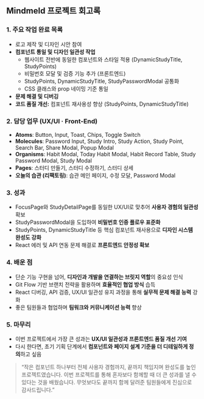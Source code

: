 ## Mindmeld 프로젝트 회고록

### 1. 주요 작업 완료 목록
- 로고 제작 및 디자인 시안 참여
- **컴포넌트 통일 및 디자인 일관성 작업**
  - 웹사이트 전반에 동일한 컴포넌트와 스타일 적용 (DynamicStudyTitle, StudyPoints)
  - 비밀번호 모달 및 검증 기능 추가 (프론트엔드)
  - StudyPoints, DynamicStudyTitle, StudyPasswordModal 공통화
  - CSS 클래스와 prop 네이밍 기준 통일
- **문제 해결 및 디버깅**
- **코드 품질 개선:** 컴포넌트 재사용성 향상 (StudyPoints, DynamicStudyTitle)

### 2. 담당 업무 (UX/UI · Front-End)
- **Atoms**: Button, Input, Toast, Chips, Toggle Switch
- **Molecules**: Password Input, Study Intro, Study Action, Study Point, Search Bar, Share Modal, Popup Modal
- **Organisms**: Habit Modal, Today Habit Modal, Habit Record Table, Study Password Modal, Study Modal
- **Pages**: 스터디 만들기, 스터디 수정하기, 스터디 상세
- **오늘의 습관 (리팩토링)**: 습관 메인 페이지, 수정 모달, Password Modal

### 3. 성과
- FocusPage와 StudyDetailPage를 동일한 UX/UI로 맞추어 **사용자 경험의 일관성** 확보
- StudyPasswordModal을 도입하여 **비밀번호 인증 플로우 표준화**
- StudyPoints, DynamicStudyTitle 등 핵심 컴포넌트 재사용으로 **디자인 시스템 완성도 강화**
- React 에러 및 API 연동 문제 해결로 **프론트엔드 안정성 확보**

### 4. 배운 점
- 단순 기능 구현을 넘어, **디자인과 개발을 연결하는 브릿지 역할**의 중요성 인식
- Git Flow 기반 브랜치 전략을 활용하며 **효율적인 협업 방식** 습득
- React 디버깅, API 검증, UX/UI 일관성 유지 과정을 통해 **실무적 문제 해결 능력** 강화
- 좋은 팀원들과 협업하며 **팀워크와 커뮤니케이션 능력** 향상

### 5. 마무리
- 이번 프로젝트에서 가장 큰 성과는 **UX/UI 일관성과 프론트엔드 품질 개선 기여**
- 다시 한다면, 초기 기획 단계에서 **컴포넌트와 페이지 설계 기준을 더 디테일하게 정의**하고 싶음

> “작은 컴포넌트 하나부터 전체 사용자 경험까지, 끝까지 책임지며 완성도를 높인 프로젝트였습니다. 이번 프로젝트를 통해 혼자보다 함께할 때 더 큰 성과를 낼 수 있다는 것을 배웠습니다. 무엇보다도 끝까지 함께 달려준 팀원들에게 진심으로 감사드립니다.”

